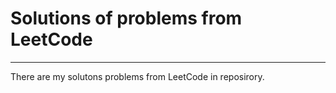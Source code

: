 # Solutions of problems from LeetCode
---
There are my solutons problems from LeetCode in reposirory. 
